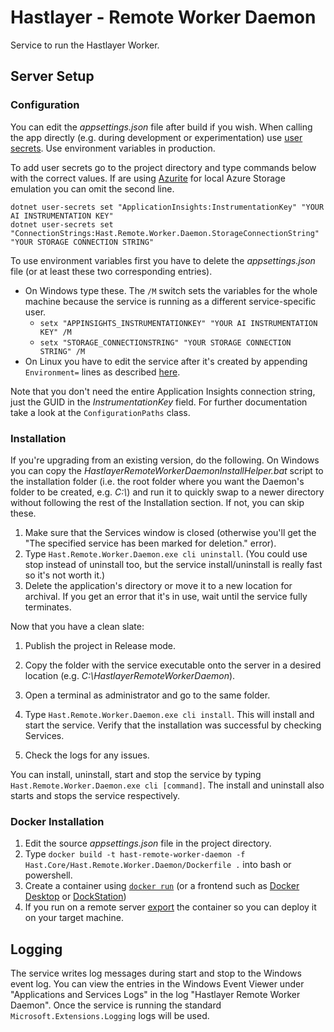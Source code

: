 # Hastlayer - Remote Worker Daemon


Service to run the Hastlayer Worker.


## Server Setup

### Configuration

You can edit the _appsettings.json_ file after build if you wish. When calling the app directly (e.g. during development or experimentation) use [user secrets](https://docs.microsoft.com/en-us/aspnet/core/security/app-secrets?view=aspnetcore-5.0&tabs=windows). Use environment variables in production.

To add user secrets go to the project directory and type commands below with the correct values. If are using [Azurite](https://github.com/Azure/Azurite) for local Azure Storage emulation you can omit the second line.
```shell
dotnet user-secrets set "ApplicationInsights:InstrumentationKey" "YOUR AI INSTRUMENTATION KEY"
dotnet user-secrets set "ConnectionStrings:Hast.Remote.Worker.Daemon.StorageConnectionString" "YOUR STORAGE CONNECTION STRING"
```

To use environment variables first you have to delete the _appsettings.json_ file (or at least these two corresponding entries).
- On Windows type these. The `/M` switch sets the variables for the whole machine because the service is running as a different service-specific user.
  - `setx "APPINSIGHTS_INSTRUMENTATIONKEY" "YOUR AI INSTRUMENTATION KEY" /M`
  - `setx "STORAGE_CONNECTIONSTRING" "YOUR STORAGE CONNECTION STRING" /M`
- On Linux you have to edit the service after it's created by appending `Environment=` lines as described [here](https://www.freedesktop.org/software/systemd/man/systemd.exec.html#Environment=).

Note that you don't need the entire Application Insights connection string, just the GUID in the _InstrumentationKey_ field.
For further documentation take a look at the `ConfigurationPaths` class.


### Installation

If you're upgrading from an existing version, do the following. On Windows you can copy the _HastlayerRemoteWorkerDaemonInstallHelper.bat_ script to the installation folder (i.e. the root folder where you want the Daemon's folder to be created, e.g. *C:\\*) and run it to quickly swap to a newer directory without following the rest of the Installation section. If not, you can skip these.
1. Make sure that the Services window is closed (otherwise you'll get the "The specified service has been marked for deletion." error).
2. Type `Hast.Remote.Worker.Daemon.exe cli uninstall`. (You could use stop instead of uninstall too, but the service install/uninstall is really fast so it's not worth it.)
3. Delete the application's directory or move it to a new location for archival. If you get an error that it's in use, wait until the service fully terminates.

Now that you have a clean slate:
1. Publish the project in Release mode.
2. Copy the folder with the service executable onto the server in a desired location (e.g. _C:\HastlayerRemoteWorkerDaemon_).
3. Open a terminal as administrator and go to the same folder. 
4. Type `Hast.Remote.Worker.Daemon.exe cli install`. This will install and start the service. Verify that the installation was successful by checking Services.

5. Check the logs for any issues.

You can install, uninstall, start and stop the service by typing `Hast.Remote.Worker.Daemon.exe cli [command]`. The install and uninstall also starts and stops the service respectively.


### Docker Installation

1. Edit the source _appsettings.json_ file in the project directory.
2. Type `docker build -t hast-remote-worker-daemon -f Hast.Core/Hast.Remote.Worker.Daemon/Dockerfile .` into bash or powershell.
3. Create a container using [`docker run`](https://docs.docker.com/engine/reference/run/) (or a frontend such as [Docker Desktop](https://www.docker.com/products/docker-desktop) or [DockStation](https://dockstation.io/))
4. If you run on a remote server [export](https://docs.docker.com/engine/reference/commandline/export/) the container so you can deploy it on your target machine.

## Logging

The service writes log messages during start and stop to the Windows event log. You can view the entries in the Windows Event Viewer under "Applications and Services Logs" in the log "Hastlayer Remote Worker Daemon". Once the service is running the standard `Microsoft.Extensions.Logging` logs will be used.
